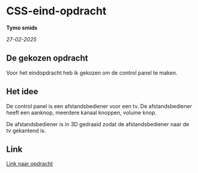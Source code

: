 # CSS-eind-opdracht

**Tymo smids**

*27-02-2025*

## De gekozen opdracht

Voor het eindopdracht heb ik gekozen om de control panel te maken.

## Het idee

De control panel is een afstandsbediener voor een tv.
De afstandsbediener heeft een aanknop, meerdere kanaal knoppen, volume knop.

De afstandsbediener is in 3D gedraaid zodat de afstandsbediener naar de tv gekantend is.

## Link

[Link naar opdracht](https://tymonl.github.io/CSS-eind-opdracht/index.html)
